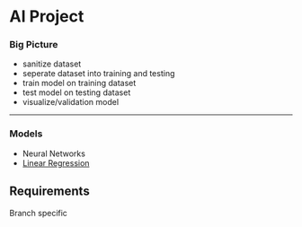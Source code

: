 # AI Project
### Big Picture
- sanitize dataset
- seperate dataset into training and testing
- train model on training dataset
- test model on testing dataset
- visualize/validation model
---
### Models
- Neural Networks
- [Linear Regression](https://github.com/TheAypisamFpv/AI-Project/tree/linear-regression)

## Requirements
Branch specific
